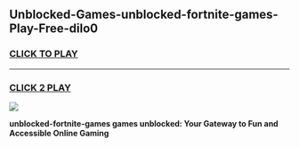 
## Unblocked-Games-unblocked-fortnite-games-Play-Free-dilo0
<h3>
<a href="https://premium76.site?title=unblocked-fortnite-games&ref=24M">CLICK TO PLAY</a></h3>
<hr>

<h3>
<a href="https://premium76.site?title=unblocked-fortnite-games&ref=24M">CLICK 2 PLAY</a>
  
</h3>

<a href="https://premium76.site?title=unblocked-fortnite-games&ref=24M"><img src="https://clearcache.store/games.png"></a>


**unblocked-fortnite-games games unblocked: Your Gateway to Fun and Accessible Online Gaming**
